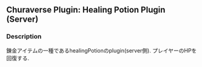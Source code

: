 ## Churaverse Plugin: Healing Potion Plugin (Server)

### Description

錬金アイテムの一種であるhealingPotionのplugin(server側).
プレイヤーのHPを回復する.
